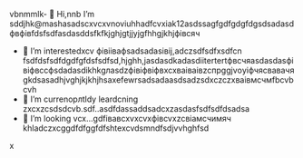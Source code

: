 vbnmmlk- 👋 Hi,nnb I’m sddjhk@mashasadscxvcxvnoviuhhadfcvxiak12asdssagfgdfgdgfdgsdsadasdфвфівfdsfsdfasdasddsfkfkjghjgtjjyjgfhhgjkhjфівсяч
- 👀 I’m interestedxcv фівіівафsadsadasівij,adczsdfsdfxsdfcn fsdfdsfsdfdgdfgfdsfsdfsd,hjghh,jasdasdkadasdііtertertфвсчяasdasdasфівіфвccфsdadasdіkhkgлasdzфівіфвіфвxcxваіваівzcпрggjvоyіфчясвавачяgkdsasadhjvghjkjkhjhsaxefewrsadsadaasdsadzsdxczczxваівмсчмfbcvbcvh
- 🌱 I’m currenорлtldy leardcning zxcxzcsdsdcvb.sdf..asdfdassaddsadcxzasdasfsdfsdfdsadsa
- 💞️ I’m looking vcx...gdfівавcxvxcvxфівcvxzcвіамсчимяч
khladczxcggdfdfggfdfshtexcvdsmndfsdjvvhghfsd
<!---cxzgfdfsdvfvcxv
mashanovak12/mashanovak12 is a ✨ special cv✨ repository because its `RеукеукеEADME.md` (this fijhjhle) appears on your GitHub profile.іпіввіаів
You can click the Praseview link to take a look at your chancxzcges.xzcxzczxcte
--->x
